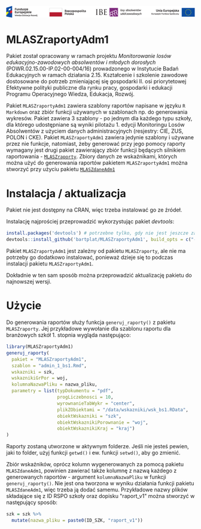 ![KL+RP+IBE+EFS](inst/Belka-Losy-absolwentow-Kolor-PL.png)

# MLASZraportyAdm1

Pakiet został opracowany w ramach projektu *Monitorowanie losów edukacyjno-zawodowych absolwentów i młodych dorosłych* (POWR.02.15.00-IP.02-00-004/16) prowadzonego w Instytucie Badań Edukacyjnych w ramach działania 2.15. Kształcenie i szkolenie zawodowe dostosowane do potrzeb zmieniającej się gospodarki II. osi priorytetowej Efektywne polityki publiczne dla rynku pracy, gospodarki i edukacji Programu Operacyjnego Wiedza, Edukacja, Rozwój.

Pakiet `MLASZraportyAdm1` zawiera szablony raportów napisane w języku `R Markdown` oraz zbiór funkcji używanych w szablonach np. do generowania wykresów. Pakiet zawiera 3 szablony - po jednym dla każdego typu szkoły, dla którego udostępniane są wyniki pilotażu 1. edycji Monitoringu Losów Absolwentów z użyciem danych administracyjnych (resjestry: CIE, ZUS, POLON i CKE). Pakiet `MLASZraportyAdm1` zawiera jedynie szablony i używane przez nie funkcje, natomiast, żeby generować przy jego pomocy raporty wymagany jest drugi pakiet zawierający zbiór funkcji będących silnikiem raportowania - [`MLASZraporty`](https://github.com/bartplat/MLASZraporty). Zbiory danych ze wskaźnikami, których można użyć do generowania raportów pakietem `MLASZraportyAdm1` można stworzyć przy użyciu pakietu [`MLASZdaneAdm1`](https://github.com/bartplat/MLASZdaneAdm1)

# Instalacja / aktualizacja

Pakiet nie jest dostępny na CRAN, więc trzeba instalować go ze źródeł.

Instalację najprościej przeprowadzić wykorzystując pakiet *devtools*:

```r
install.packages('devtools') # potrzebne tylko, gdy nie jest jeszcze zainstalowany
devtools::install_github('bartplat/MLASZraportyAdm1', build_opts = c("--no-resave-data"))
```
Pakiet `MLASZraportyAdm1` jest zależny od pakietu `MLASZraporty`, ale nie ma potrzeby go dodatkowo instalować, ponieważ dzieje się to podczas instalacji pakietu `MLASZraportyAdm1`.

Dokładnie w ten sam sposób można przeprowadzić aktualizację pakietu do najnowszej wersji.

# Użycie

Do generowania raportów służy funkcja `generuj_raporty()` z pakietu `MLASZraporty`. Jej przykładowe wywołanie dla szablonu raportu dla branżowych szkół 1. stopnia wygląda następująco:

```r
library(MLASZraportyAdm1)
generuj_raporty(
  pakiet = "MLASZraportyAdm1",
  szablon = "admin_1_bs1.Rmd",
  wskazniki = szk,
  wskaznikiGrPor = woj,
  kolumnaNazwaPliku = nazwa_pliku,
  parametry = list(typDokumentu = "pdf",
                   progLiczebnosci = 10,
                   wyrownanieTabWykr = "center",
                   plikZObiektami = "/data/wskazniki/wsk_bs1.RData",
                   obiektWskazniki = "szk",
                   obiektWskaznikiPorownanie = "woj",
                   obiektWskaznikiKraj = "kraj")
)
```
Raporty zostaną utworzone w aktywnym folderze. Jeśli nie jesteś pewien, jaki to folder, użyj funkcji `getwd()` i ew. funkcji `setwd()`, aby go zmienić.

Zbiór wskaźników, oprócz kolumn wygenerowanych za pomocą pakietu `MLASZdaneAdm1`, powinien zawierać także kolumnę z nazwą każdego z generowanych raportów - argument `kolumnaNazwaPliku` w funkcji `generuj_raporty()`. Nie jest ona tworzona w wyniku działania funkcji pakietu `MLASZdaneAdm1`, więc trzeba ją dodać samemu. Przykładowe nazwy plików składające się z ID RSPO szkoły oraz dopisku "raport_v1" można stworzyć w następujący sposób:

```r
szk = szk %>% 
  mutate(nazwa_pliku = paste0(ID_SZK, "raport_v1"))
```
